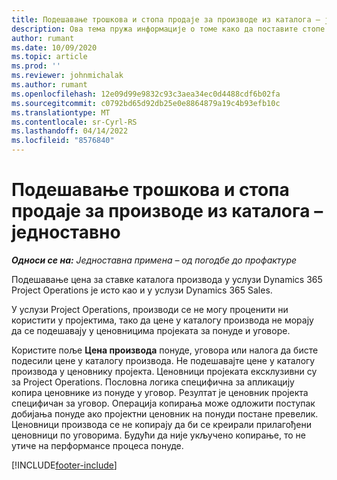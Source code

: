 ```yaml
---
title: Подешавање трошкова и стопа продаје за производе из каталога – једноставно
description: Ова тема пружа информације о томе како да поставите стопе цена и продаје за ставке из каталога производа.
author: rumant
ms.date: 10/09/2020
ms.topic: article
ms.prod: ''
ms.reviewer: johnmichalak
ms.author: rumant
ms.openlocfilehash: 12e09d99e9832c93c3aea34ec0d4488cdf6b02fa
ms.sourcegitcommit: c0792bd65d92db25e0e8864879a19c4b93efb10c
ms.translationtype: MT
ms.contentlocale: sr-Cyrl-RS
ms.lasthandoff: 04/14/2022
ms.locfileid: "8576840"
---
```

# <a name="set-up-cost-and-sales-rates-for-catalog-products---lite"></a>Подешавање трошкова и стопа продаје за производе из каталога – једноставно

_**Односи се на:** Једноставна примена – од погодбе до профактуре_


Подешавање цена за ставке каталога производа у услузи Dynamics 365 Project Operations је исто као и у услузи Dynamics 365 Sales.

У услузи Project Operations, производи се не могу проценити ни користити у пројектима, тако да цене у каталогу производа не морају да се подешавају у ценовницима пројеката за понуде и уговоре.

Користите поље **Цена производа** понуде, уговора или налога да бисте подесили цене у каталогу производа. Не подешавајте цене у каталогу производа у ценовнику пројекта. Ценовници пројеката ексклузивни су за Project Operations. Пословна логика специфична за апликацију копира ценовнике из понуде у уговор. Резултат је ценовник пројекта специфичан за уговор. Операција копирања може одложити поступак добијања понуде ако пројектни ценовник на понуди постане превелик. Ценовници производа се не копирају да би се креирали прилагођени ценовници по уговорима. Будући да није укључено копирање, то не утиче на перформансе процеса понуде.


[!INCLUDE[footer-include](../../includes/footer-banner.md)]